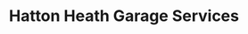 ---
title: "Hatton Heath Garage Services"
url: /hatton-heath/hatton-heath-garage-services/
shop: Autowerkstatt
---